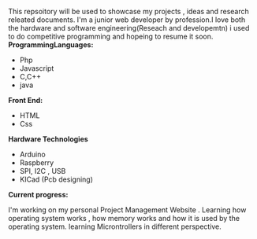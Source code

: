 This repsoitory will be used to showcase my projects , ideas and research releated documents. I'm a junior web developer by profession.I love both the hardware and software engineering(Reseach and developemtn)
i used to do competitive programming and hopeing to resume it soon.<br/>
<b>ProgrammingLanguages:</b>
  - Php
  - Javascript
  - C,C++
  - java 

 <b>Front End:</b>
   - HTML
   - Css

<b>Hardware  Technologies</b>
   - Arduino 
   - Raspberry
   - SPI, I2C , USB
   - KICad (Pcb designing)
   
  <b>Current progress:</b>
  
  I'm working on my personal Project Management Website . Learning how operating system works , how memory works and how it is used by the operating system.
  learning Microntrollers in different perspective.
<!---
DarkIndian/DarkIndian is a ✨ special ✨ repository because its `README.md` (this file) appears on your GitHub profile.
You can click the Preview link to take a look at your changes.
--->
